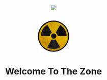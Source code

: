 <p align="center">
<img width="400" height="auto" src="https://raw.githubusercontent.com/zone-linux/zone-calamares-config/master/etc/calamares/branding/zone/5d97e726369d67fe1e8c9e02a7c7dedb.png" />
</p>

##

<p align="center">
<img width="100" height="auto" src="archiso/airootfs/usr/share/zone.png" />
</p>
<h1 align="center">Welcome To The Zone<h1>